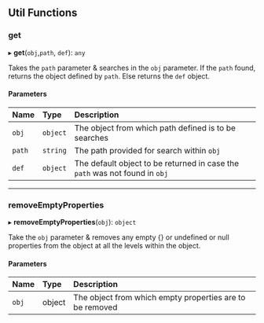 

## Util Functions

### get

▸ **get**(`obj`,`path`, `def`): `any`

Takes the `path` parameter & searches in the `obj` parameter. If the `path` found, returns the object defined by `path`. Else returns the `def` object.

#### Parameters

| Name | Type | Description |
| :------ | :------ | :------ |
| `obj` | `object` | The object from which path defined is to be searches |
| `path` | `string` | The path provided for search within `obj` |
| `def` | `object` | The default object to be returned in case the `path` was not found in `obj` |

___

### removeEmptyProperties

▸ **removeEmptyProperties**(`obj`): `object`

Take the `obj` parameter & removes any empty {} or undefined or null properties from the object at all the levels within the object.

#### Parameters

| Name | Type | Description |
| :------ | :------ | :------ |
| `obj` | object | The object from which empty properties are to be removed |


